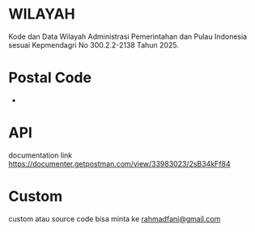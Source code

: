 # WILAYAH
Kode dan Data Wilayah Administrasi Pemerintahan dan Pulau Indonesia sesuai Kepmendagri No 300.2.2-2138 Tahun 2025.

# Postal Code
-

# API

documentation link https://documenter.getpostman.com/view/33983023/2sB34kFf84


# Custom
custom atau source code bisa minta ke rahmadfani@gmail.com
